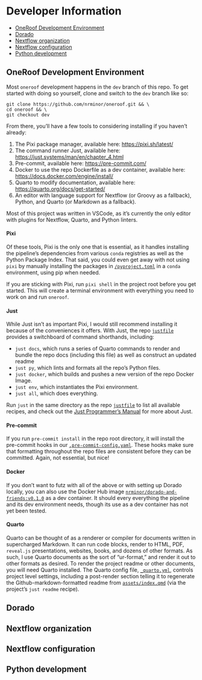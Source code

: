 # Developer Information


- [OneRoof Development Environment](#oneroof-development-environment)
- [Dorado](#dorado)
- [Nextflow organization](#nextflow-organization)
- [Nextflow configuration](#nextflow-configuration)
- [Python development](#python-development)

## OneRoof Development Environment

Most `oneroof` development happens in the `dev` branch of this repo. To
get started with doing so yourself, clone and switch to the `dev` branch
like so:

    git clone https://github.com/nrminor/oneroof.git && \
    cd oneroof && \
    git checkout dev

From there, you’ll have a few tools to considering installing if you
haven’t already:

1.  The Pixi package manager, available here: <https://pixi.sh/latest/>
2.  The command runner Just, available here:
    <https://just.systems/man/en/chapter_4.html>
3.  Pre-commit, available here: <https://pre-commit.com/>
4.  Docker to use the repo Dockerfile as a dev container, available
    here: <https://docs.docker.com/engine/install/>
5.  Quarto to modify documentation, available here:
    <https://quarto.org/docs/get-started/>
6.  An editor with language support for Nextflow (or Groovy as a
    fallback), Python, and Quarto (or Markdown as a fallback).

Most of this project was written in VSCode, as it’s currently the only
editor with plugins for Nextflow, Quarto, and Python linters.

#### Pixi

Of these tools, Pixi is the only one that is essential, as it handles
installing the pipeline’s dependencies from various `conda` registries
as well as the Python Package Index. That said, you could even get away
with not using `pixi` by manually installing the packages in
[`/pyproject.toml`](./pyproject.toml) in a `conda` environment, using
pip when needed.

If you are sticking with Pixi, run `pixi shell` in the project root
before you get started. This will create a terminal environment with
everything you need to work on and run `oneroof`.

#### Just

While Just isn’t as important Pixi, I would still recommend installing
it because of the conveniences it offers. With Just, the repo
[`justfile`](./justfile) provides a switchboard of command shorthands,
including:

- `just docs`, which runs a series of Quarto commands to render and
  bundle the repo docs (including this file) as well as construct an
  updated readme
- `just py`, which lints and formats all the repo’s Python files.
- `just docker`, which builds and pushes a new version of the repo
  Docker Image.
- `just env`, which instantiates the Pixi environment.
- `just all`, which does everything.

Run `just` in the same directory as the repo [`justfile`](./justfile) to
list all available recipes, and check out the [Just Programmer’s
Manual](https://just.systems/man/en/chapter_1.html) for more about Just.

#### Pre-commit

If you run `pre-commit install` in the repo root directory, it will
install the pre-commit hooks in our
[`.pre-commit-config.yaml`](./.pre-commit-config.yaml). These hooks make
sure that formatting throughout the repo files are consistent before
they can be committed. Again, not essential, but nice!

#### Docker

If you don’t want to futz with all of the above or with setting up
Dorado locally, you can also use the Docker Hub image
[`nrminor/dorado-and-friends:v0.1.0`](https://hub.docker.com/r/nrminor/dorado-and-friends)
as a dev container. It should every everything the pipeline and its dev
environment needs, though its use as a dev container has not yet been
tested.

#### Quarto

Quarto can be thought of as a renderer or compiler for documents written
in supercharged Markdown. It can run code blocks, render to HTML, PDF,
`reveal.js` presentations, websites, books, and dozens of other formats.
As such, I use Quarto documents as the sort of “ur-format,” and render
it out to other formats as desired. To render the project readme or
other documents, you will need Quarto installed. The Quarto config file,
[`_quarto.yml`](./_quarto.yml), controls project level settings,
including a post-render section telling it to regenerate the
Github-markdown-formatted readme from
[`assets/index.qmd`](./docs/index.qmd) (via the project’s `just readme`
recipe).

## Dorado

## Nextflow organization

## Nextflow configuration

## Python development
